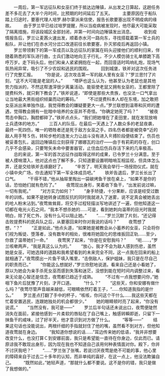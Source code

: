 　　一周后，第一军远征队和女巫们终于抵达边陲镇，从出发之日算起，这趟任务差不多花去了大半个月时间，比预期的时间延后了五天。
　　主要原因在于船队踏上归途时，要塞代理人培罗.赫尔蒙派来信使，报告长歌要塞出现不明疫病的缘故。
　　由于罗兰早已给过培罗提醒，所以当疫病被发现时，他尽最大可能采取了隔离措施，将该段城区全部封闭，并第一时间向边陲镇发出消息。
　　收到疫情报告后，罗兰让麦茜火速出发，顺着赤水河一路向东，寻找搭载着第一军士兵的船队，并让他们在赤水河分岔口改道前往长歌要塞，扑灭邪疫后再返回小镇。
　　罗兰带领剩下的第一军成员以及远征队的家属在码头迎接他们的顺利归来，伴随着熟悉的军队进行曲，士兵们激动地向王子行礼，不少人模仿骑士礼单膝跪下高呼万岁。走下码头后，他们和亲人紧紧拥抱在一起，而回音适时鸣响礼炮，现场气氛热闹异常，吸引了不少农奴和逃民的围观。
　　回到城堡，铁斧对这次任务进行了完整汇报。
　　“你是说，这次攻击第一军的敌人里有女巫？”罗兰思忖了片刻，“这不大可能是老鼠的人。”
　　“塔萨也这么认为，他甚至认为老鼠也是其他势力指派的，不然这帮渣滓很少离巢活动。能驱使老鼠又拥有女巫的，王都里除了提费科外，就只剩下教会了。”铁斧说道，“即使是那些大贵族，也没法一口气拿出让当地最大黑街组织倾巢而动的筹码。”
　　“不过提费科本人却在东境，加之敢把女巫派出来单独作战，我觉得教会的嫌疑要更大一点。”罗兰联想到温蒂和灰烬的遭遇，觉得教会拥有一批暗中培养的女巫并不奇怪。“你确定她死了吗？”
　　“被夜莺击中胸口，胸腔都碎了。”铁斧点点头，“我们把她埋在了麦田里，就在发现放哨士兵遗体的地方。”
　　三百人的队伍，在最后一天遇上了人数众多的老鼠夜袭，最终一死四伤，唯一的牺牲者还是死于敌方女巫之手。四名伤者都是被侥幸*近的敌人用手弩Ｓ伤，转轮步枪的连发火力让战斗没有进入Ｒ搏阶段便结束了。伤员也被妥善包扎，返回边陲镇后立刻获得了娜娜瓦的治疗——由于有莉莉的存在，创口几乎不会感染，只要弩矢未命中要害器官，止住血后伤兵存活下来的几率极高。
　　总的来说，第一军的首次远征作战取得这样的成果，已令罗兰十分满意。至于被人摸哨潜入，他对这点也了解不多，只知道要设置明暗哨互相监视，但具体怎么弄，还是交给铁斧去琢磨好了。
　　“辛苦了，明天我会举行一场授勋仪式，就在小镇中央广场，你去通知下第一军全体成员吧。”
　　铁斧告退后，罗兰长长出了口气。
　　“干得不错，”他从抽屉里掏出一袋碳烤鱼干放在桌上，“如果不是你的话，恐怕她们就有危险了。”
　　夜莺现出身形，笑着收下鱼干，“出发前说过嘛，一切有我呢。”
　　“对方实力如何？”
　　“身手矫捷，十分果断，应该是经受过数年的训练。如果不是她转身试图反抗的同时我就进入了迷雾，说不定真会被她丢出的呛人粉末沾到。”夜莺耸耸肩，将交手过程轻描淡写地讲述了一遍，但他知道这一切都在电光火石之间，“我本不想杀她的……可是，看到她刺向温蒂的目光时我就明白，除了死亡外，没有什么可以阻止她。”
　　“……”罗兰沉默了片刻，“还记得击败提费科的民兵队之后，从要塞回来时你对我说的话吗？”
　　夜莺想了想，“？”
　　“正是如此，”他点头道，“如果她是被教会从小蓄养的女巫，只会将你们视为叛徒、堕落者，没有数年的相处，很难将她固化的思维扳回正轨……至少，你救了温蒂她们一命。”
　　夜莺笑了起来，“你是在安慰我吗？”
　　“呃……，”罗兰咳嗽两声，“我是真这么认为的。”
　　“放心，我才不会为敌人感到伤悲，虽然她是女巫，可她选择的道路和我希望看到的未来完全不同，这一点我在回来的船上就相通了。”夜莺摸出一片鱼干填入嘴里，“击倒敌人，保护姐妹，我只是在尽自己的职责而已。”
　　“你能这么想就好，”罗兰欣慰地说道。看来自己还是小看她了，原以为她会为亲手杀死女巫而感到失落和迷茫，没想到能在短时间内调整过来，看来无论是心智还是信念，夜莺都已趋近于成熟。
　　“不过有一点我想要问你，”她咽下鱼片后犹豫了片刻，才开口道。
　　“什么？”
　　“这些天，你和安娜有做什么吗？”夜莺尽管声音越来越低，可眼睛依然盯着王子，“……你知道我指的是什么。”
　　罗兰差点打翻了手中的杯子，“咳咳，你问这个干什么……我这些天都在忙着安置逃民，连跟她独处的机会都很少。”
　　她的眼睛顿时亮了起来，“你没有说谎。”
　　“当然没有，我可是——”
　　罗兰后半句话还未说出口，夜莺便陡然消失在面前，紧接他感到一片柔软的唇贴在了自己嘴上，触感转瞬即逝，只留下一抹鱼干的咸味，过了好半天，他才意识到对方做了什么。
　　“等等——”
　　结果这句话也没能说出，两根纤细的手指就封住了他的嘴，虽然看不到对方，但他知道夜莺就在身边。
　　“我知道你想说的话……”耳边传来她的低语，“我并非想要改变什么，也没打算Ｃ到安娜前面，我只是希望能一直待在你身边，仅此而已。请原谅我不敢现出身形，因为现在我也不知道自己该用何种表情面对你。殿下，你并不讨厌我吧？”
　　“……”罗兰张了张嘴，若说讨厌夜莺是绝不可能的事，他心里的障碍来自于过去二十多年的认知，而非单纯的喜好，在这一点上，他没法欺骗自己。
　　“既然如此，”她轻声道，“那就什么都不要说。这不是你的错，我只是做了我想做的。”